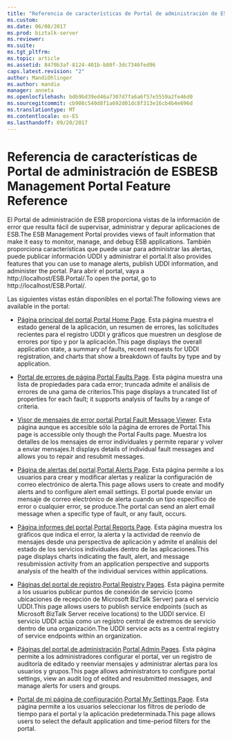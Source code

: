 ```yaml
---
title: "Referencia de características de Portal de administración de ESB | Documentos de Microsoft"
ms.custom: 
ms.date: 06/08/2017
ms.prod: biztalk-server
ms.reviewer: 
ms.suite: 
ms.tgt_pltfrm: 
ms.topic: article
ms.assetid: 8470b3af-8124-401b-b80f-3dc7346fed96
caps.latest.revision: "2"
author: MandiOhlinger
ms.author: mandia
manager: anneta
ms.openlocfilehash: bdb9bd39ed46a7307d7fa6a6f57e5559a2fe46d0
ms.sourcegitcommit: cb908c540d8f1a692d01dc8f313e16cb4b4e696d
ms.translationtype: MT
ms.contentlocale: es-ES
ms.lasthandoff: 09/20/2017
---
```

# <a name="esb-management-portal-feature-reference"></a><span data-ttu-id="aa9a5-102">Referencia de características de Portal de administración de ESB</span><span class="sxs-lookup"><span data-stu-id="aa9a5-102">ESB Management Portal Feature Reference</span></span>
<span data-ttu-id="aa9a5-103">El Portal de administración de ESB proporciona vistas de la información de error que resulta fácil de supervisar, administrar y depurar aplicaciones de ESB.</span><span class="sxs-lookup"><span data-stu-id="aa9a5-103">The ESB Management Portal provides views of fault information that make it easy to monitor, manage, and debug ESB applications.</span></span> <span data-ttu-id="aa9a5-104">También proporciona características que puede usar para administrar las alertas, puede publicar información UDDI y administrar el portal.</span><span class="sxs-lookup"><span data-stu-id="aa9a5-104">It also provides features that you can use to manage alerts, publish UDDI information, and administer the portal.</span></span> <span data-ttu-id="aa9a5-105">Para abrir el portal, vaya a http://localhost/ESB.Portal/.</span><span class="sxs-lookup"><span data-stu-id="aa9a5-105">To open the portal, go to http://localhost/ESB.Portal/.</span></span>  
  
 <span data-ttu-id="aa9a5-106">Las siguientes vistas están disponibles en el portal:</span><span class="sxs-lookup"><span data-stu-id="aa9a5-106">The following views are available in the portal:</span></span>  
  
-   <span data-ttu-id="aa9a5-107">[Página principal del portal](../esb-toolkit/portal-home-page.md).</span><span class="sxs-lookup"><span data-stu-id="aa9a5-107">[Portal Home Page](../esb-toolkit/portal-home-page.md).</span></span> <span data-ttu-id="aa9a5-108">Esta página muestra el estado general de la aplicación, un resumen de errores, las solicitudes recientes para el registro UDDI y gráficos que muestren un desglose de errores por tipo y por la aplicación.</span><span class="sxs-lookup"><span data-stu-id="aa9a5-108">This page displays the overall application state, a summary of faults, recent requests for UDDI registration, and charts that show a breakdown of faults by type and by application.</span></span>  
  
-   <span data-ttu-id="aa9a5-109">[Portal de errores de página](../esb-toolkit/portal-faults-page.md).</span><span class="sxs-lookup"><span data-stu-id="aa9a5-109">[Portal Faults Page](../esb-toolkit/portal-faults-page.md).</span></span> <span data-ttu-id="aa9a5-110">Esta página muestra una lista de propiedades para cada error; truncada admite el análisis de errores de una gama de criterios.</span><span class="sxs-lookup"><span data-stu-id="aa9a5-110">This page displays a truncated list of properties for each fault; it supports analysis of faults by a range of criteria.</span></span>  
  
-   <span data-ttu-id="aa9a5-111">[Visor de mensajes de error portal](../esb-toolkit/portal-fault-message-viewer.md).</span><span class="sxs-lookup"><span data-stu-id="aa9a5-111">[Portal Fault Message Viewer](../esb-toolkit/portal-fault-message-viewer.md).</span></span> <span data-ttu-id="aa9a5-112">Esta página aunque es accesible sólo la página de errores de Portal.</span><span class="sxs-lookup"><span data-stu-id="aa9a5-112">This page is accessible only though the Portal Faults page.</span></span> <span data-ttu-id="aa9a5-113">Muestra los detalles de los mensajes de error individuales y permite reparar y volver a enviar mensajes.</span><span class="sxs-lookup"><span data-stu-id="aa9a5-113">It displays details of individual fault messages and allows you to repair and resubmit messages.</span></span>  
  
-   <span data-ttu-id="aa9a5-114">[Página de alertas del portal](../esb-toolkit/portal-alerts-page.md).</span><span class="sxs-lookup"><span data-stu-id="aa9a5-114">[Portal Alerts Page](../esb-toolkit/portal-alerts-page.md).</span></span> <span data-ttu-id="aa9a5-115">Esta página permite a los usuarios para crear y modificar alertas y realizar la configuración de correo electrónico de alerta.</span><span class="sxs-lookup"><span data-stu-id="aa9a5-115">This page allows users to create and modify alerts and to configure alert email settings.</span></span> <span data-ttu-id="aa9a5-116">El portal puede enviar un mensaje de correo electrónico de alerta cuando un tipo específico de error o cualquier error, se produce.</span><span class="sxs-lookup"><span data-stu-id="aa9a5-116">The portal can send an alert email message when a specific type of fault, or any fault, occurs.</span></span>  
  
-   <span data-ttu-id="aa9a5-117">[Página informes del portal](../esb-toolkit/portal-reports-page.md).</span><span class="sxs-lookup"><span data-stu-id="aa9a5-117">[Portal Reports Page](../esb-toolkit/portal-reports-page.md).</span></span> <span data-ttu-id="aa9a5-118">Esta página muestra los gráficos que indica el error, la alerta y la actividad de reenvío de mensajes desde una perspectiva de aplicación y admite el análisis del estado de los servicios individuales dentro de las aplicaciones.</span><span class="sxs-lookup"><span data-stu-id="aa9a5-118">This page displays charts indicating the fault, alert, and message resubmission activity from an application perspective and supports analysis of the health of the individual services within applications.</span></span>  
  
-   <span data-ttu-id="aa9a5-119">[Páginas del portal de registro](../esb-toolkit/portal-registry-pages.md).</span><span class="sxs-lookup"><span data-stu-id="aa9a5-119">[Portal Registry Pages](../esb-toolkit/portal-registry-pages.md).</span></span> <span data-ttu-id="aa9a5-120">Esta página permite a los usuarios publicar puntos de conexión de servicio (como ubicaciones de recepción de Microsoft BizTalk Server) para el servicio UDDI.</span><span class="sxs-lookup"><span data-stu-id="aa9a5-120">This page allows users to publish service endpoints (such as Microsoft BizTalk Server receive locations) to the UDDI service.</span></span> <span data-ttu-id="aa9a5-121">El servicio UDDI actúa como un registro central de extremos de servicio dentro de una organización.</span><span class="sxs-lookup"><span data-stu-id="aa9a5-121">The UDDI service acts as a central registry of service endpoints within an organization.</span></span>  
  
-   <span data-ttu-id="aa9a5-122">[Páginas del portal de administración](../esb-toolkit/portal-admin-pages.md).</span><span class="sxs-lookup"><span data-stu-id="aa9a5-122">[Portal Admin Pages](../esb-toolkit/portal-admin-pages.md).</span></span> <span data-ttu-id="aa9a5-123">Esta página permite a los administradores configurar el portal, ver un registro de auditoría de editado y reenviar mensajes y administrar alertas para los usuarios y grupos.</span><span class="sxs-lookup"><span data-stu-id="aa9a5-123">This page allows administrators to configure portal settings, view an audit log of edited and resubmitted messages, and manage alerts for users and groups.</span></span>  
  
-   <span data-ttu-id="aa9a5-124">[Portal de mi página de configuración](../esb-toolkit/portal-my-settings-page.md).</span><span class="sxs-lookup"><span data-stu-id="aa9a5-124">[Portal My Settings Page](../esb-toolkit/portal-my-settings-page.md).</span></span> <span data-ttu-id="aa9a5-125">Esta página permite a los usuarios seleccionar los filtros de período de tiempo para el portal y la aplicación predeterminada.</span><span class="sxs-lookup"><span data-stu-id="aa9a5-125">This page allows users to select the default application and time-period filters for the portal.</span></span>